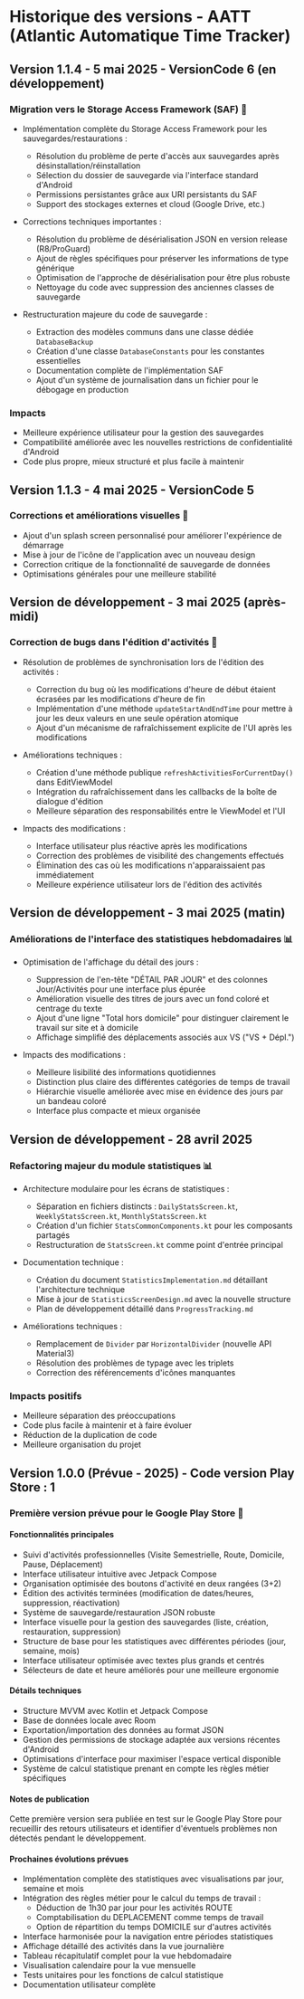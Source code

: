 # Historique des versions - AATT (Atlantic Automatique Time Tracker)

## Version 1.1.4 - 5 mai 2025 - VersionCode 6 (en développement)

### Migration vers le Storage Access Framework (SAF) 🔄

- Implémentation complète du Storage Access Framework pour les sauvegardes/restaurations :
  - Résolution du problème de perte d'accès aux sauvegardes après désinstallation/réinstallation
  - Sélection du dossier de sauvegarde via l'interface standard d'Android
  - Permissions persistantes grâce aux URI persistants du SAF
  - Support des stockages externes et cloud (Google Drive, etc.)

- Corrections techniques importantes :
  - Résolution du problème de désérialisation JSON en version release (R8/ProGuard)
  - Ajout de règles spécifiques pour préserver les informations de type générique
  - Optimisation de l'approche de désérialisation pour être plus robuste
  - Nettoyage du code avec suppression des anciennes classes de sauvegarde

- Restructuration majeure du code de sauvegarde :
  - Extraction des modèles communs dans une classe dédiée `DatabaseBackup`
  - Création d'une classe `DatabaseConstants` pour les constantes essentielles
  - Documentation complète de l'implémentation SAF
  - Ajout d'un système de journalisation dans un fichier pour le débogage en production

### Impacts
  - Meilleure expérience utilisateur pour la gestion des sauvegardes
  - Compatibilité améliorée avec les nouvelles restrictions de confidentialité d'Android
  - Code plus propre, mieux structuré et plus facile à maintenir

## Version 1.1.3 - 4 mai 2025 - VersionCode 5

### Corrections et améliorations visuelles 🎨

- Ajout d'un splash screen personnalisé pour améliorer l'expérience de démarrage
- Mise à jour de l'icône de l'application avec un nouveau design
- Correction critique de la fonctionnalité de sauvegarde de données
- Optimisations générales pour une meilleure stabilité

## Version de développement - 3 mai 2025 (après-midi)

### Correction de bugs dans l'édition d'activités 🐛

- Résolution de problèmes de synchronisation lors de l'édition des activités :
  - Correction du bug où les modifications d'heure de début étaient écrasées par les modifications d'heure de fin
  - Implémentation d'une méthode `updateStartAndEndTime` pour mettre à jour les deux valeurs en une seule opération atomique
  - Ajout d'un mécanisme de rafraîchissement explicite de l'UI après les modifications

- Améliorations techniques :
  - Création d'une méthode publique `refreshActivitiesForCurrentDay()` dans EditViewModel
  - Intégration du rafraîchissement dans les callbacks de la boîte de dialogue d'édition
  - Meilleure séparation des responsabilités entre le ViewModel et l'UI

- Impacts des modifications :
  - Interface utilisateur plus réactive après les modifications
  - Correction des problèmes de visibilité des changements effectués
  - Élimination des cas où les modifications n'apparaissaient pas immédiatement
  - Meilleure expérience utilisateur lors de l'édition des activités

## Version de développement - 3 mai 2025 (matin)

### Améliorations de l'interface des statistiques hebdomadaires 📊

- Optimisation de l'affichage du détail des jours :
  - Suppression de l'en-tête "DÉTAIL PAR JOUR" et des colonnes Jour/Activités pour une interface plus épurée
  - Amélioration visuelle des titres de jours avec un fond coloré et centrage du texte
  - Ajout d'une ligne "Total hors domicile" pour distinguer clairement le travail sur site et à domicile
  - Affichage simplifié des déplacements associés aux VS ("VS + Dépl.")

- Impacts des modifications :
  - Meilleure lisibilité des informations quotidiennes
  - Distinction plus claire des différentes catégories de temps de travail
  - Hiérarchie visuelle améliorée avec mise en évidence des jours par un bandeau coloré
  - Interface plus compacte et mieux organisée

## Version de développement - 28 avril 2025

### Refactoring majeur du module statistiques 📊

- Architecture modulaire pour les écrans de statistiques :
  - Séparation en fichiers distincts : `DailyStatsScreen.kt`, `WeeklyStatsScreen.kt`, `MonthlyStatsScreen.kt`
  - Création d'un fichier `StatsCommonComponents.kt` pour les composants partagés
  - Restructuration de `StatsScreen.kt` comme point d'entrée principal

- Documentation technique :
  - Création du document `StatisticsImplementation.md` détaillant l'architecture technique
  - Mise à jour de `StatisticsScreenDesign.md` avec la nouvelle structure
  - Plan de développement détaillé dans `ProgressTracking.md`

- Améliorations techniques :
  - Remplacement de `Divider` par `HorizontalDivider` (nouvelle API Material3)
  - Résolution des problèmes de typage avec les triplets
  - Correction des référencements d'icônes manquantes

### Impacts positifs
- Meilleure séparation des préoccupations
- Code plus facile à maintenir et à faire évoluer
- Réduction de la duplication de code
- Meilleure organisation du projet

## Version 1.0.0 (Prévue - 2025) - Code version Play Store : 1

### Première version prévue pour le Google Play Store 🎉

#### Fonctionnalités principales
- Suivi d'activités professionnelles (Visite Semestrielle, Route, Domicile, Pause, Déplacement)
- Interface utilisateur intuitive avec Jetpack Compose
- Organisation optimisée des boutons d'activité en deux rangées (3+2)
- Édition des activités terminées (modification de dates/heures, suppression, réactivation)
- Système de sauvegarde/restauration JSON robuste
- Interface visuelle pour la gestion des sauvegardes (liste, création, restauration, suppression)
- Structure de base pour les statistiques avec différentes périodes (jour, semaine, mois)
- Interface utilisateur optimisée avec textes plus grands et centrés
- Sélecteurs de date et heure améliorés pour une meilleure ergonomie

#### Détails techniques
- Structure MVVM avec Kotlin et Jetpack Compose
- Base de données locale avec Room
- Exportation/importation des données au format JSON
- Gestion des permissions de stockage adaptée aux versions récentes d'Android
- Optimisations d'interface pour maximiser l'espace vertical disponible
- Système de calcul statistique prenant en compte les règles métier spécifiques

#### Notes de publication
Cette première version sera publiée en test sur le Google Play Store pour recueillir des retours utilisateurs et identifier d'éventuels problèmes non détectés pendant le développement.

#### Prochaines évolutions prévues
- Implémentation complète des statistiques avec visualisations par jour, semaine et mois
- Intégration des règles métier pour le calcul du temps de travail :
  - Déduction de 1h30 par jour pour les activités ROUTE
  - Comptabilisation du DEPLACEMENT comme temps de travail
  - Option de répartition du temps DOMICILE sur d'autres activités
- Interface harmonisée pour la navigation entre périodes statistiques
- Affichage détaillé des activités dans la vue journalière
- Tableau récapitulatif complet pour la vue hebdomadaire
- Visualisation calendaire pour la vue mensuelle
- Tests unitaires pour les fonctions de calcul statistique
- Documentation utilisateur complète